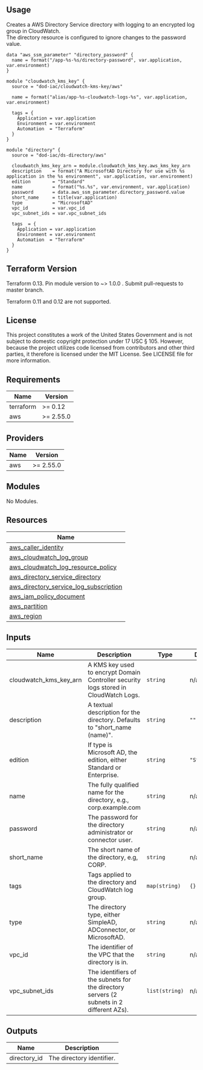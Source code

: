 ## Usage

Creates a AWS Directory Service directory with logging to an encrypted log group in CloudWatch.  
The directory resource is configured to ignore changes to the password value.

```hcl
data "aws_ssm_parameter" "directory_password" {
  name = format("/app-%s-%s/directory-password", var.application, var.environment)
}

module "cloudwatch_kms_key" {
  source = "dod-iac/cloudwatch-kms-key/aws"

  name = format("alias/app-%s-cloudwatch-logs-%s", var.application, var.environment)

  tags = {
    Application = var.application
    Environment = var.environment
    Automation  = "Terraform"
  }
}

module "directory" {
  source = "dod-iac/ds-directory/aws"

  cloudwatch_kms_key_arn = module.cloudwatch_kms_key.aws_kms_key_arn
  description    = format("A MicrosoftAD Directory for use with %s application in the %s environment", var.application, var.environment)
  edition        = "Standard"
  name           = format("%s.%s", var.environment, var.application)
  password       = data.aws_ssm_parameter.directory_password.value
  short_name     = title(var.application)
  type           = "MicrosoftAD"
  vpc_id         = var.vpc_id
  vpc_subnet_ids = var.vpc_subnet_ids

  tags  = {
    Application = var.application
    Environment = var.environment
    Automation  = "Terraform"
  }
}
```

## Terraform Version

Terraform 0.13. Pin module version to ~> 1.0.0 . Submit pull-requests to master branch.

Terraform 0.11 and 0.12 are not supported.

## License

This project constitutes a work of the United States Government and is not subject to domestic copyright protection under 17 USC § 105.  However, because the project utilizes code licensed from contributors and other third parties, it therefore is licensed under the MIT License.  See LICENSE file for more information.

## Requirements

| Name | Version |
|------|---------|
| terraform | >= 0.12 |
| aws | >= 2.55.0 |

## Providers

| Name | Version |
|------|---------|
| aws | >= 2.55.0 |

## Modules

No Modules.

## Resources

| Name |
|------|
| [aws_caller_identity](https://registry.terraform.io/providers/hashicorp/aws/latest/docs/data-sources/caller_identity) |
| [aws_cloudwatch_log_group](https://registry.terraform.io/providers/hashicorp/aws/latest/docs/resources/cloudwatch_log_group) |
| [aws_cloudwatch_log_resource_policy](https://registry.terraform.io/providers/hashicorp/aws/latest/docs/resources/cloudwatch_log_resource_policy) |
| [aws_directory_service_directory](https://registry.terraform.io/providers/hashicorp/aws/latest/docs/resources/directory_service_directory) |
| [aws_directory_service_log_subscription](https://registry.terraform.io/providers/hashicorp/aws/latest/docs/resources/directory_service_log_subscription) |
| [aws_iam_policy_document](https://registry.terraform.io/providers/hashicorp/aws/latest/docs/data-sources/iam_policy_document) |
| [aws_partition](https://registry.terraform.io/providers/hashicorp/aws/latest/docs/data-sources/partition) |
| [aws_region](https://registry.terraform.io/providers/hashicorp/aws/latest/docs/data-sources/region) |

## Inputs

| Name | Description | Type | Default | Required |
|------|-------------|------|---------|:--------:|
| cloudwatch\_kms\_key\_arn | A KMS key used to encrypt Domain Controller security logs stored in CloudWatch Logs. | `string` | n/a | yes |
| description | A textual description for the directory.  Defaults to "short\_name (name)". | `string` | `""` | no |
| edition | If type is Microsoft AD, the edition, either Standard or Enterprise. | `string` | `"Standard"` | no |
| name | The fully qualified name for the directory, e.g., corp.example.com | `string` | n/a | yes |
| password | The password for the directory administrator or connector user. | `string` | n/a | yes |
| short\_name | The short name of the directory, e.g, CORP. | `string` | n/a | yes |
| tags | Tags applied to the directory and CloudWatch log group. | `map(string)` | `{}` | no |
| type | The directory type, either SimpleAD, ADConnector, or MicrosoftAD. | `string` | n/a | yes |
| vpc\_id | The identifier of the VPC that the directory is in. | `string` | n/a | yes |
| vpc\_subnet\_ids | The identifiers of the subnets for the directory servers (2 subnets in 2 different AZs). | `list(string)` | n/a | yes |

## Outputs

| Name | Description |
|------|-------------|
| directory\_id | The directory identifier. |
